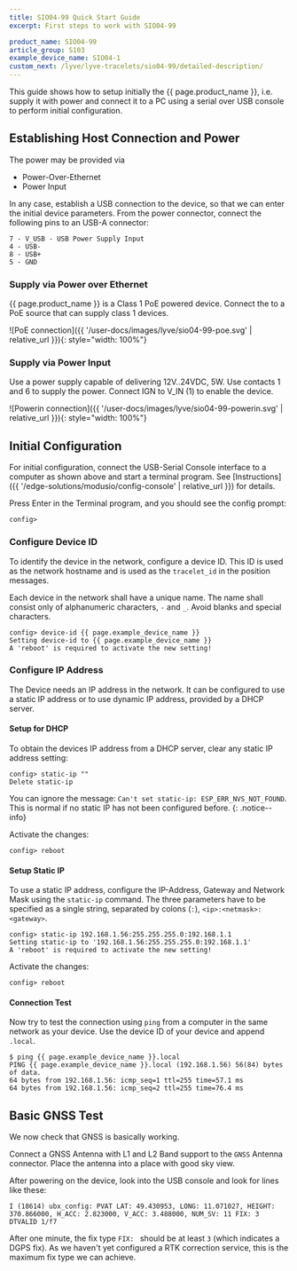 ```yaml
---
title: SIO04-99 Quick Start Guide
excerpt: First steps to work with SIO04-99

product_name: SIO04-99
article_group: S103
example_device_name: SIO04-1
custom_next: /lyve/lyve-tracelets/sio04-99/detailed-description/
---
```


This guide shows how to setup initially the {{ page.product_name }}, i.e. supply it with power and connect it
to a PC using a serial over USB console to perform initial configuration.

## Establishing Host Connection and Power

The power may be provided via
* Power-Over-Ethernet
* Power Input

In any case, establish a USB connection to the device, so that we can enter the initial device parameters. From the power connector, connect the following pins to an USB-A connector:

```
7 - V_USB - USB Power Supply Input
4 - USB-
8 - USB+
5 - GND
```

### Supply via Power over Ethernet
{{ page.product_name }} is a Class 1 PoE powered device. Connect the to a PoE source that can supply class 1 devices.

![PoE connection]({{ '/user-docs/images/lyve/sio04-99-poe.svg' | relative_url }}){: style="width: 100%"}


### Supply via Power Input

Use a power supply capable of delivering 12V..24VDC, 5W. Use contacts 1 and 6 to supply the power. Connect IGN to V_IN (1) to enable the device.

![Powerin connection]({{ '/user-docs/images/lyve/sio04-99-powerin.svg' | relative_url }}){: style="width: 100%"}


## Initial Configuration

For initial configuration, connect the USB-Serial Console interface to a computer as shown above and start a terminal program. See [Instructions]({{ '/edge-solutions/modusio/config-console' | relative_url }}) for details.

Press Enter in the Terminal program, and you should see the config prompt:

```
config>
```

### Configure Device ID
To identify the device in the network, configure a device ID. This ID is used as the network hostname and is used as the `tracelet_id` in the position messages.

Each device in the network shall have a unique name. The name shall consist only of alphanumeric characters, `-` and `_`. Avoid blanks and special characters.

```
config> device-id {{ page.example_device_name }}
Setting device-id to {{ page.example_device_name }}
A 'reboot' is required to activate the new setting!
```


### Configure IP Address

The Device needs an IP address in the network. It can be configured to use a static IP address or to use dynamic IP address, provided by a DHCP server.

#### Setup for DHCP
To obtain the devices IP address from a DHCP server, clear any static IP address setting:

```
config> static-ip ""
Delete static-ip
```

You can ignore the message: `Can't set static-ip: ESP_ERR_NVS_NOT_FOUND`. This is normal if no static IP has not been configured before.
{: .notice--info}

Activate the changes:
```
config> reboot
```

#### Setup Static IP
To use a static IP address, configure the IP-Address, Gateway and Network Mask using the `static-ip` command. The three parameters have to be specified as a single string, separated by colons (`:`), `<ip>:<netmask>:<gateway>`.

```
config> static-ip 192.168.1.56:255.255.255.0:192.168.1.1
Setting static-ip to '192.168.1.56:255.255.255.0:192.168.1.1'
A 'reboot' is required to activate the new setting!
```
Activate the changes:
```
config> reboot
```

#### Connection Test

Now try to test the connection using `ping` from a computer in the same network as your device. Use the device ID of your device and append `.local`.
```
$ ping {{ page.example_device_name }}.local
PING {{ page.example_device_name }}.local (192.168.1.56) 56(84) bytes of data.
64 bytes from 192.168.1.56: icmp_seq=1 ttl=255 time=57.1 ms
64 bytes from 192.168.1.56: icmp_seq=2 ttl=255 time=76.4 ms
```

## Basic GNSS Test

We now check that GNSS is basically working.

Connect a GNSS Antenna with L1 and L2 Band support to the `GNSS` Antenna connector. Place the antenna into a place with good sky view.

After powering on the device, look into the USB console and look for lines like these:

```
I (18614) ubx_config: PVAT LAT: 49.430953, LONG: 11.071027, HEIGHT: 370.866000, H_ACC: 2.823000, V_ACC: 3.488000, NUM_SV: 11 FIX: 3 DTVALID 1/f7
```

After one minute, the fix type `FIX: ` should be at least `3` (which indicates a DGPS fix). As we haven't yet configured a RTK correction service, this is the maximum fix type we can achieve.
